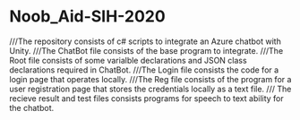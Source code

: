 # Noob_Aid-SIH-2020
///The repository consists of c# scripts to integrate an Azure chatbot with Unity.
///The ChatBot file consists of the base program to integrate.
///The Root file consists of some varialble declarations and JSON class declarations required in ChatBot.
///The Login file consists the code for a login page that operates locally.
///The Reg file consists of the program for a user registration page that stores the credentials locally as a text file.
/// The recieve result and test files consists programs for speech to text ability for the chatbot.
